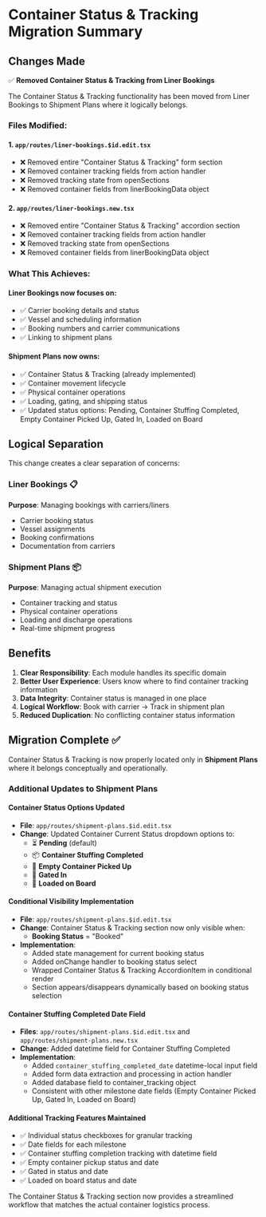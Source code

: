 # Container Status & Tracking Migration Summary

## Changes Made

✅ **Removed Container Status & Tracking from Liner Bookings**

The Container Status & Tracking functionality has been moved from Liner Bookings to Shipment Plans where it logically belongs.

### Files Modified:

#### 1. `app/routes/liner-bookings.$id.edit.tsx`
- ❌ Removed entire "Container Status & Tracking" form section
- ❌ Removed container tracking fields from action handler
- ❌ Removed tracking state from openSections
- ❌ Removed container fields from linerBookingData object

#### 2. `app/routes/liner-bookings.new.tsx`
- ❌ Removed entire "Container Status & Tracking" accordion section
- ❌ Removed container tracking fields from action handler
- ❌ Removed tracking state from openSections
- ❌ Removed container fields from linerBookingData object

### What This Achieves:

#### **Liner Bookings** now focuses on:
- ✅ Carrier booking details and status
- ✅ Vessel and scheduling information
- ✅ Booking numbers and carrier communications
- ✅ Linking to shipment plans

#### **Shipment Plans** now owns:
- ✅ Container Status & Tracking (already implemented)
- ✅ Container movement lifecycle
- ✅ Physical container operations
- ✅ Loading, gating, and shipping status
- ✅ Updated status options: Pending, Container Stuffing Completed, Empty Container Picked Up, Gated In, Loaded on Board

## Logical Separation

This change creates a clear separation of concerns:

### Liner Bookings 📋
**Purpose**: Managing bookings with carriers/liners
- Carrier booking status
- Vessel assignments
- Booking confirmations
- Documentation from carriers

### Shipment Plans 📦
**Purpose**: Managing actual shipment execution
- Container tracking and status
- Physical container operations
- Loading and discharge operations
- Real-time shipment progress

## Benefits

1. **Clear Responsibility**: Each module handles its specific domain
2. **Better User Experience**: Users know where to find container tracking information
3. **Data Integrity**: Container status is managed in one place
4. **Logical Workflow**: Book with carrier → Track in shipment plan
5. **Reduced Duplication**: No conflicting container status information

## Migration Complete ✅

Container Status & Tracking is now properly located only in **Shipment Plans** where it belongs conceptually and operationally.

### Additional Updates to Shipment Plans

#### Container Status Options Updated
- **File**: `app/routes/shipment-plans.$id.edit.tsx`
- **Change**: Updated Container Current Status dropdown options to:
  - ⏳ **Pending** (default)
  - 📦 **Container Stuffing Completed**
  - 🚛 **Empty Container Picked Up**
  - 🚪 **Gated In**
  - 🚢 **Loaded on Board**

#### Conditional Visibility Implementation
- **File**: `app/routes/shipment-plans.$id.edit.tsx`
- **Change**: Container Status & Tracking section now only visible when:
  - **Booking Status** = "Booked"
- **Implementation**:
  - Added state management for current booking status
  - Added onChange handler to booking status select
  - Wrapped Container Status & Tracking AccordionItem in conditional render
  - Section appears/disappears dynamically based on booking status selection

#### Container Stuffing Completed Date Field
- **Files**: `app/routes/shipment-plans.$id.edit.tsx` and `app/routes/shipment-plans.new.tsx`
- **Change**: Added datetime field for Container Stuffing Completed
- **Implementation**:
  - Added `container_stuffing_completed_date` datetime-local input field
  - Added form data extraction and processing in action handler
  - Added database field to container_tracking object
  - Consistent with other milestone date fields (Empty Container Picked Up, Gated In, Loaded on Board)

#### Additional Tracking Features Maintained
- ✅ Individual status checkboxes for granular tracking
- ✅ Date fields for each milestone
- ✅ Container stuffing completion tracking with datetime field
- ✅ Empty container pickup status and date
- ✅ Gated in status and date
- ✅ Loaded on board status and date

The Container Status & Tracking section now provides a streamlined workflow that matches the actual container logistics process.
